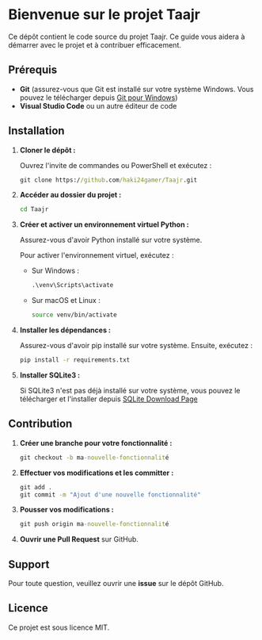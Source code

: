 # Bienvenue sur le projet Taajr

Ce dépôt contient le code source du projet Taajr. Ce guide vous aidera à démarrer avec le projet et à contribuer efficacement.

## Prérequis

- **Git** (assurez-vous que Git est installé sur votre système Windows. Vous pouvez le télécharger depuis [Git pour Windows](https://git-scm.com/download/win))
- **Visual Studio Code** ou un autre éditeur de code

## Installation

1. **Cloner le dépôt :**

    Ouvrez l'invite de commandes ou PowerShell et exécutez :

    ```cmd
    git clone https://github.com/haki24gamer/Taajr.git
    ```

2. **Accéder au dossier du projet :**

    ```cmd
    cd Taajr
    ```

3. **Créer et activer un environnement virtuel Python :**

    Assurez-vous d'avoir Python installé sur votre système.

    Pour activer l'environnement virtuel, exécutez :

    - Sur Windows :

        ```cmd
        .\venv\Scripts\activate
        ```

    - Sur macOS et Linux :

        ```bash
        source venv/bin/activate
        ```

4. **Installer les dépendances :**

    Assurez-vous d'avoir pip installé sur votre système. Ensuite, exécutez :

    ```cmd
    pip install -r requirements.txt
    ```

5. **Installer SQLite3 :**

    Si SQLite3 n'est pas déjà installé sur votre système, vous pouvez le télécharger et l'installer depuis [SQLite Download Page](https://www.sqlite.org/download.html)

## Contribution

1. **Créer une branche pour votre fonctionnalité :**

    ```cmd
    git checkout -b ma-nouvelle-fonctionnalité
    ```

2. **Effectuer vos modifications et les committer :**

    ```cmd
    git add .
    git commit -m "Ajout d'une nouvelle fonctionnalité"
    ```

3. **Pousser vos modifications :**

    ```cmd
    git push origin ma-nouvelle-fonctionnalité
    ```

4. **Ouvrir une Pull Request** sur GitHub.

## Support

Pour toute question, veuillez ouvrir une **issue** sur le dépôt GitHub.

## Licence

Ce projet est sous licence MIT.
